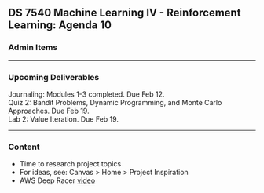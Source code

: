 ## DS 7540 Machine Learning IV - Reinforcement Learning: Agenda 10



### Admin Items


---

### Upcoming Deliverables

Journaling: Modules 1-3 completed. Due Feb 12.  
Quiz 2: Bandit Problems, Dynamic Programming, and Monte Carlo Approaches. Due Feb 19.  
Lab 2: Value Iteration. Due Feb 19.

---

### Content

- Time to research project topics
- For ideas, see: Canvas > Home > Project Inspiration
- AWS Deep Racer [video](https://aws.amazon.com/deepracer/enterprise/)
